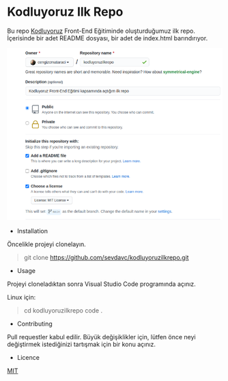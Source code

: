 # Kodluyoruz Ilk Repo

Bu repo [Kodluyoruz](https://kodluyoruz.org) Front-End Eğitiminde oluşturduğumuz ilk repo. İçerisinde bir adet README dosyası, bir adet de index.html barındırıyor.

![Resim](https://github.com/Kodluyoruz/taskforce/raw/main/git/odev1/figures/github.png)

- Installation 

Öncelikle projeyi clonelayın. 

> git clone https://github.com/sevdavc/kodluyoruzilkrepo.git

- Usage

Projeyi cloneladıktan sonra Visual Studio Code programında açınız.

Linux için:

> cd kodluyoruzilkrepo
> code .

- Contributing

Pull requestler kabul edilir. Büyük değişiklikler için, lütfen önce neyi değiştirmek istediğinizi tartışmak için bir konu açınız.

- Licence

[MIT](https://choosealicense.com/licenses/mit/)
